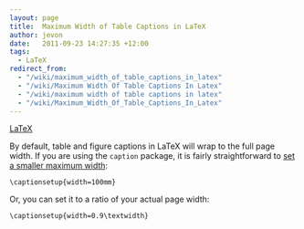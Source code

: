 ```yaml
---
layout: page
title:  Maximum Width of Table Captions in LaTeX
author: jevon
date:   2011-09-23 14:27:35 +12:00
tags:
  - LaTeX
redirect_from:
  - "/wiki/maximum_width_of_table_captions_in_latex"
  - "/wiki/Maximum Width Of Table Captions In Latex"
  - "/wiki/maximum width of table captions in latex"
  - "/wiki/Maximum_Width_Of_Table_Captions_In_Latex"
---
```


[LaTeX](Latex.md)

By default, table and figure captions in LaTeX will wrap to the full page width. If you are using the `caption` package, it is fairly straightforward to <a href="http://stackoverflow.com/questions/3322563/make-latex-table-caption-same-width-as-table/3322990#3322990">set a smaller maximum width</a>:

`\captionsetup{width=100mm}`

Or, you can set it to a ratio of your actual page width:

`\captionsetup{width=0.9\textwidth}`
